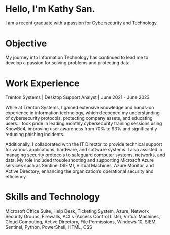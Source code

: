 # Hello, I'm Kathy San.

I am a recent graduate with a passion for Cybersecurity and Technology. 

# Objective

My journey into Information Technology has continued to lead me to develop a passion for solving problems and protecting data. 

# Work Experience
Trenton Systems | Desktop Support Analyst | June 2021 - June 2023

While at Trenton Systems, I gained extensive knowledge and hands-on experience in information technology, which deepened my understanding of cybersecurity protocols, protecting company assets, and educating users. I took pride in leading monthly cybersecurity training sessions using KnowBe4, improving user awareness from 70% to 93% and significantly reducing phishing incidents.

Additionally, I collaborated with the IT Director to provide technical support for various applications, hardware, and software systems. I also assisted in managing security protocols to safeguard computer systems, networks, and data. My role included troubleshooting and supporting Microsoft Azure services such as Sentinel (SIEM), Virtual Machines, Azure Monitor, and Active Directory, enhancing the organization’s operational security and efficiency.

# Skills and Technology
Microsoft Office Suite, Help Desk, Ticketing System, Azure, Network Security Groups, Firewalls, ACLs (Access Control Lists), Virtual Machines, Cloud Computing, Active Directory, File Permissions, Windows 10, SIEM, Sentinel, Python, PowerShell, HTML, CSS

